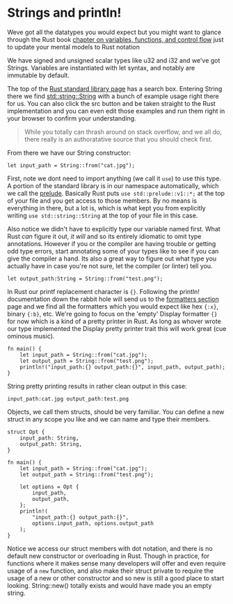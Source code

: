 # Strings and println!

Weve got all the datatypes you would expect but you might want to glance through the Rust book [chapter on variables, functions, and control flow](https://doc.rust-lang.org/book/ch03-01-variables-and-mutability.html) just to update your mental models to Rust notation

We have signed and unsigned scalar types like u32 and i32 and we've got Strings. Variables are instantiated with let syntax, and notably are immutable by default.

The top of the [Rust standard library page](https://doc.rust-lang.org/std/) has a search box. Entering String there we find [std::string::String](https://doc.rust-lang.org/std/string/struct.String.html#method.from) with a bunch of example usage right there for us. You can also click the src button and be taken straight to the Rust implementation and you can even edit those examples and run them right in your browser to confirm your understanding.

> While you totally can thrash around on stack overflow, and we all do, there really is an authoratative source that you should check first.

From there we have our String constructor:
```rust,no_run
let input_path = String::from("cat.jpg");
```

First, note we dont need to import anything (we call it `use`) to use this type. A portion of the standard library is in our namespace automatically, which we call the [prelude](https://doc.rust-lang.org/std/prelude/index.html). Basically Rust puts `use std::prelude::v1::*;` at the top of your file and you get access to those members. By no means is everything in there, but a lot is, which is what kept you from explicitly writing `use std::string::String` at the top of your file in this case.

Also notice we didn't have to explicitly type our variable named first. What Rust *can* figure it out, *it will* and so its entirely idiomatic to omit type annotations. However if you or the compiler are having trouble or getting odd type errors, start annotating some of your types like to see if you can give the compiler a hand. Its also a great way to figure out what type you actually have in case you're not sure, let the compiler (or linter) tell you.

```rust,no_run
let output_path:String = String::from("test.png");
```

In Rust our printf replacement character is `{}`. Following the println! documentation down the rabbit hole will send us to the [formatters section](https://doc.rust-lang.org/std/fmt/index.html) page and we find all the formatters which you would expect like hex `{:x}`, binary `{:b}`, etc. We're going to focus on the 'empty' Display formatter `{}` for now which is a kind of a pretty printer in Rust. As long as whover wrote our type implemented the Display pretty printer trait this will work great (cue ominous music).
```rust,editable
fn main() {
    let input_path = String::from("cat.jpg");
    let output_path = String::from("test.png");
    println!("input_path:{} output_path:{}", input_path, output_path);
}
```
String pretty printing results in rather clean output in this case:
```text
input_path:cat.jpg output_path:test.png
```

Objects, we call them structs, should be very familiar. You can define a new struct in any scope you like and we can name and type their members.
```rust,editable
struct Opt {
    input_path: String,
    output_path: String,
}

fn main() {
    let input_path = String::from("cat.jpg");
    let output_path = String::from("test.png");

    let options = Opt {
        input_path,
        output_path,
    };
    println!(
        "input_path:{} output_path:{}",
        options.input_path, options.output_path
    );
}
```

Notice we access our struct members with dot notation, and there is no default new constructor or overloading in Rust. Though in practice, for functions where it makes sense many developers will offer and even require usage of a `new` function, and also make their struct private to require the usage of a new or other constructor and so new is still a good place to start looking. String::new() totally exists and would have made you an empty string.

